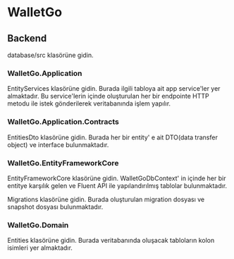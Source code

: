 # WalletGo #

## Backend ##
database/src klasörüne gidin.

### WalletGo.Application ###
EntityServices klasörüne gidin. 
Burada ilgili tabloya ait app service'ler yer almaktadır. Bu service'lerin içinde oluşturulan her bir endpointe HTTP metodu ile istek gönderilerek veritabanında işlem yapılır.

### WalletGo.Application.Contracts ###
EntitiesDto klasörüne gidin.
Burada her bir entity' e ait DTO(data transfer object) ve interface bulunmaktadır.

### WalletGo.EntityFrameworkCore ###
EntityFrameworkCore klasörüne gidin.
WalletGoDbContext' in içinde her bir entitye karşılık gelen ve Fluent API ile yapılandırılmış tablolar bulunmaktadır.

Migrations klasörüne gidin.
Burada oluşturulan migration dosyası ve snapshot dosyası bulunmaktadır.

### WalletGo.Domain ###
Entities klasörüne gidin. 
Burada veritabanında oluşacak tabloların kolon isimleri yer almaktadır.




